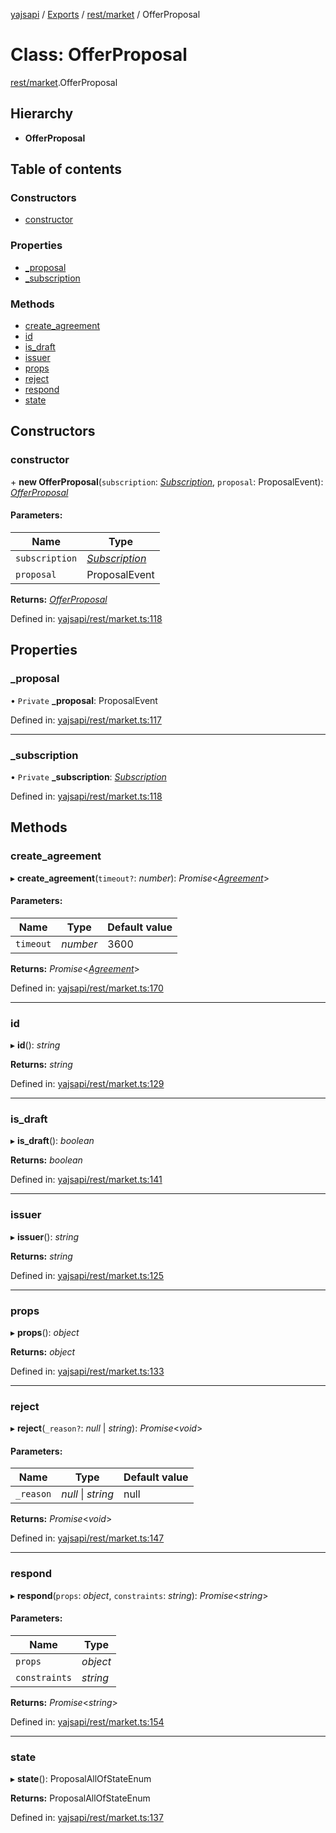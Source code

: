 [yajsapi](../README.md) / [Exports](../modules.md) / [rest/market](../modules/rest_market.md) / OfferProposal

# Class: OfferProposal

[rest/market](../modules/rest_market.md).OfferProposal

## Hierarchy

* **OfferProposal**

## Table of contents

### Constructors

- [constructor](rest_market.offerproposal.md#constructor)

### Properties

- [\_proposal](rest_market.offerproposal.md#_proposal)
- [\_subscription](rest_market.offerproposal.md#_subscription)

### Methods

- [create\_agreement](rest_market.offerproposal.md#create_agreement)
- [id](rest_market.offerproposal.md#id)
- [is\_draft](rest_market.offerproposal.md#is_draft)
- [issuer](rest_market.offerproposal.md#issuer)
- [props](rest_market.offerproposal.md#props)
- [reject](rest_market.offerproposal.md#reject)
- [respond](rest_market.offerproposal.md#respond)
- [state](rest_market.offerproposal.md#state)

## Constructors

### constructor

\+ **new OfferProposal**(`subscription`: [*Subscription*](rest_market.subscription.md), `proposal`: ProposalEvent): [*OfferProposal*](rest_market.offerproposal.md)

#### Parameters:

Name | Type |
------ | ------ |
`subscription` | [*Subscription*](rest_market.subscription.md) |
`proposal` | ProposalEvent |

**Returns:** [*OfferProposal*](rest_market.offerproposal.md)

Defined in: [yajsapi/rest/market.ts:118](https://github.com/golemfactory/yajsapi/blob/289a25a/yajsapi/rest/market.ts#L118)

## Properties

### \_proposal

• `Private` **\_proposal**: ProposalEvent

Defined in: [yajsapi/rest/market.ts:117](https://github.com/golemfactory/yajsapi/blob/289a25a/yajsapi/rest/market.ts#L117)

___

### \_subscription

• `Private` **\_subscription**: [*Subscription*](rest_market.subscription.md)

Defined in: [yajsapi/rest/market.ts:118](https://github.com/golemfactory/yajsapi/blob/289a25a/yajsapi/rest/market.ts#L118)

## Methods

### create\_agreement

▸ **create_agreement**(`timeout?`: *number*): *Promise*<[*Agreement*](rest_market.agreement.md)\>

#### Parameters:

Name | Type | Default value |
------ | ------ | ------ |
`timeout` | *number* | 3600 |

**Returns:** *Promise*<[*Agreement*](rest_market.agreement.md)\>

Defined in: [yajsapi/rest/market.ts:170](https://github.com/golemfactory/yajsapi/blob/289a25a/yajsapi/rest/market.ts#L170)

___

### id

▸ **id**(): *string*

**Returns:** *string*

Defined in: [yajsapi/rest/market.ts:129](https://github.com/golemfactory/yajsapi/blob/289a25a/yajsapi/rest/market.ts#L129)

___

### is\_draft

▸ **is_draft**(): *boolean*

**Returns:** *boolean*

Defined in: [yajsapi/rest/market.ts:141](https://github.com/golemfactory/yajsapi/blob/289a25a/yajsapi/rest/market.ts#L141)

___

### issuer

▸ **issuer**(): *string*

**Returns:** *string*

Defined in: [yajsapi/rest/market.ts:125](https://github.com/golemfactory/yajsapi/blob/289a25a/yajsapi/rest/market.ts#L125)

___

### props

▸ **props**(): *object*

**Returns:** *object*

Defined in: [yajsapi/rest/market.ts:133](https://github.com/golemfactory/yajsapi/blob/289a25a/yajsapi/rest/market.ts#L133)

___

### reject

▸ **reject**(`_reason?`: *null* \| *string*): *Promise*<*void*\>

#### Parameters:

Name | Type | Default value |
------ | ------ | ------ |
`_reason` | *null* \| *string* | null |

**Returns:** *Promise*<*void*\>

Defined in: [yajsapi/rest/market.ts:147](https://github.com/golemfactory/yajsapi/blob/289a25a/yajsapi/rest/market.ts#L147)

___

### respond

▸ **respond**(`props`: *object*, `constraints`: *string*): *Promise*<*string*\>

#### Parameters:

Name | Type |
------ | ------ |
`props` | *object* |
`constraints` | *string* |

**Returns:** *Promise*<*string*\>

Defined in: [yajsapi/rest/market.ts:154](https://github.com/golemfactory/yajsapi/blob/289a25a/yajsapi/rest/market.ts#L154)

___

### state

▸ **state**(): ProposalAllOfStateEnum

**Returns:** ProposalAllOfStateEnum

Defined in: [yajsapi/rest/market.ts:137](https://github.com/golemfactory/yajsapi/blob/289a25a/yajsapi/rest/market.ts#L137)

